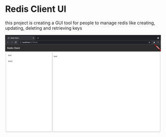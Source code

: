 # Redis Client UI

this project is creating a GUI tool for people to manage redis like creating, updating, deleting and retrieving keys

![](ui/ui.png)
